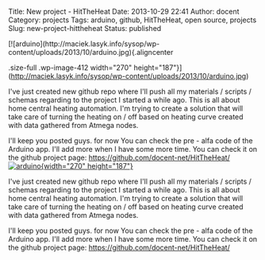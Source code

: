Title: New project - HitTheHeat
Date: 2013-10-29 22:41
Author: docent
Category: projects
Tags: arduino, github, HitTheHeat, open source, projects
Slug: new-project-hittheheat
Status: published

<!--:en-->[![arduino](http://maciek.lasyk.info/sysop/wp-content/uploads/2013/10/arduino.jpg){.aligncenter
.size-full .wp-image-412 width="270"
height="187"}](http://maciek.lasyk.info/sysop/wp-content/uploads/2013/10/arduino.jpg)

I've just created new github repo where I'll push all my materials /
scripts / schemas regarding to the project I started a while ago. This
is all about home central heating automation. I'm trying to create a
solution that will take care of turning the heating on / off based on
heating curve created with data gathered from Atmega nodes.

I'll keep you posted guys. for now You can check the pre - alfa code of
the Arduino app. I'll add more when I have some more time. You can check
it on the github project
page: <https://github.com/docent-net/HitTheHeat/><!--:--><!--:pl-->[![arduino](http://maciek.lasyk.info/sysop/wp-content/uploads/2013/10/arduino.jpg){width="270"
height="187"}](http://maciek.lasyk.info/sysop/wp-content/uploads/2013/10/arduino.jpg)

I've just created new github repo where I'll push all my materials /
scripts / schemas regarding to the project I started a while ago. This
is all about home central heating automation. I'm trying to create a
solution that will take care of turning the heating on / off based on
heating curve created with data gathered from Atmega nodes.

I'll keep you posted guys. for now You can check the pre - alfa code of
the Arduino app. I'll add more when I have some more time. You can check
it on the github project
page: <https://github.com/docent-net/HitTheHeat/><!--:-->
